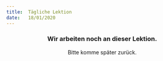 ```yaml
---
title:  Tägliche Lektion
date:   18/01/2020
---
```


### <center>Wir arbeiten noch an dieser Lektion.</center>
<center>Bitte komme später zurück.</center>
